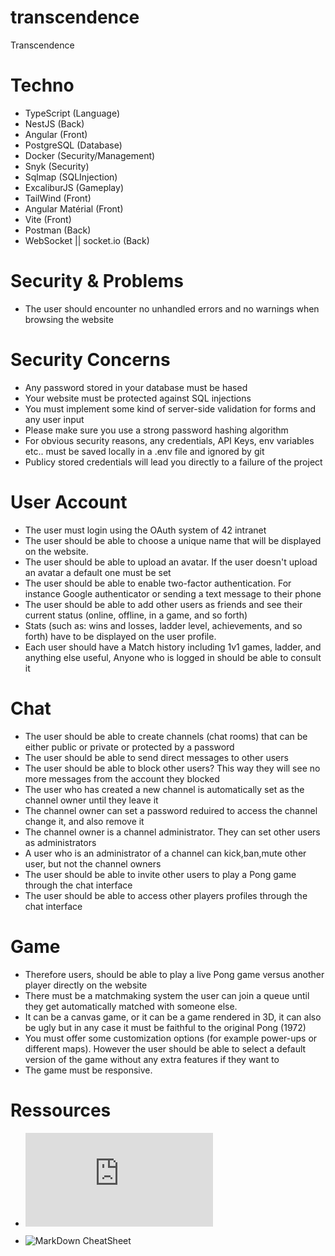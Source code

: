 # transcendence
Transcendence

# Techno
 - TypeScript (Language)
 - NestJS (Back)
 - Angular (Front)
 - PostgreSQL (Database)
 - Docker (Security/Management)
 - Snyk (Security)
 - Sqlmap (SQLInjection)
 - ExcaliburJS (Gameplay)
 - TailWind (Front)
 - Angular Matérial (Front)
 - Vite (Front)
 - Postman (Back)
 - WebSocket || socket.io (Back)

# Security & Problems
 - The user should encounter no unhandled errors and no warnings when browsing the website

# Security Concerns
 - Any password stored in your database must be hased
 - Your website must be protected against SQL injections
 - You must implement some kind of server-side validation for forms and any user input
 - Please make sure you use a strong password hashing algorithm
 - For obvious security reasons, any credentials, API Keys, env variables etc.. must be saved locally in a .env file and ignored by git
 - Publicy stored credentials will lead you directly to a failure of the project

# User Account
 - The user must login using the OAuth system of 42 intranet
 - The user should be able to choose a unique name that will be displayed on the website.
 - The user should be able to upload an avatar. If the user doesn't upload an avatar a default one must be set
 - The user should be able to enable two-factor authentication. For instance Google authenticator or sending a text message to their phone
 - The user should be able to add other users as friends and see their current status (online, offline, in a game, and so forth)
 - Stats (such as: wins and losses, ladder level, achievements, and so forth) have to be displayed on the user profile.
 - Each user should have a Match history including 1v1 games, ladder, and anything else useful, Anyone who is logged in should be able to consult it

# Chat
 - The user should be able to create channels (chat rooms) that can be either public or private or protected by a password
 - The user should be able to send direct messages to other users
 - The user should be able to block other users? This way they will see no more messages from the account they blocked
 - The user who has created a new channel is automatically set as the channel owner until they leave it
 - The channel owner can set a password reduired to access the channel change it, and also remove it
 - The channel owner is a channel administrator. They can set other users as administrators
 - A user who is an administrator of a channel can kick,ban,mute other user, but not the channel owners
 - The user should be able to invite other users to play a Pong game through the chat interface
 - The user should be able to access other players profiles through the chat interface

# Game
 - Therefore users, should be able to play a live Pong game versus another player directly on the website
 - There must be a matchmaking system the user can join a queue until they get automatically matched with someone else.
 - It can be a canvas game, or it can be a game rendered in 3D, it can also be ugly but in any case it must be faithful to the original Pong (1972)
 - You must offer some customization options (for example power-ups or different maps). However the user should be able to select a default version of the game without any extra features if they want to
 - The game must be responsive.

# Ressources

- ![Typescript Best Practice](https://docs.aws.amazon.com/prescriptive-guidance/latest/best-practices-cdk-typescript-iac/typescript-best-practices.html)

- ![MarkDown CheatSheet](https://www.markdownguide.org/cheat-sheet/)